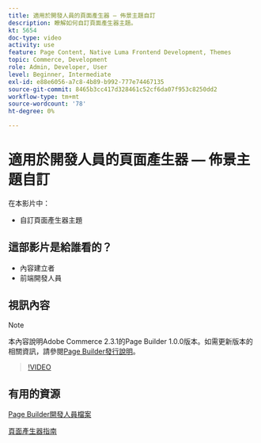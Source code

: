 ```yaml
---
title: 適用於開發人員的頁面產生器 — 佈景主題自訂
description: 瞭解如何自訂頁面產生器主題。
kt: 5654
doc-type: video
activity: use
feature: Page Content, Native Luma Frontend Development, Themes
topic: Commerce, Development
role: Admin, Developer, User
level: Beginner, Intermediate
exl-id: e88e6056-a7c8-4b89-b992-777e74467135
source-git-commit: 8465b3cc417d328461c52cf6da07f953c8250dd2
workflow-type: tm+mt
source-wordcount: '78'
ht-degree: 0%

---
```


# 適用於開發人員的頁面產生器 — 佈景主題自訂

在本影片中：

- 自訂頁面產生器主題

## 這部影片是給誰看的？

- 內容建立者
- 前端開發人員

## 視訊內容

>[!NOTE]
>
>本內容說明Adobe Commerce 2.3.1的Page Builder 1.0.0版本。如需更新版本的相關資訊，請參閱[Page Builder發行說明](https://experienceleague.adobe.com/docs/commerce-admin/page-builder/release-notes.html?lang=zh-Hant)。

>[!VIDEO](https://video.tv.adobe.com/v/3430981?quality=12&learn=on&captions=chi_hant)

## 有用的資源

[Page Builder開發人員檔案](https://developer.adobe.com/commerce/frontend-core/page-builder/)

[頁面產生器指南](https://experienceleague.adobe.com/docs/commerce-admin/page-builder/introduction.html?lang=zh-Hant)